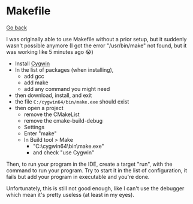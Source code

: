 # Makefile

[Go back](../index.md#clion)

I was originally able to use Makefile without a prior setup, but it suddenly wasn't possible anymore (I got the error "/usr/bin/make" not found, but it was working like 5 minutes ago 😭)

* Install [Cygwin](https://www.cygwin.com/install.html)
* In the list of packages (when installing),
  * add gcc
  * add make
  * add any command you might need
* then download, install, and exit
* the file `C:/cygwin64/bin/make.exe` should exist
* then open a project
  * remove the CMakeList
  * remove the cmake-build-debug
  * Settings
  * Enter "make"
  * In Build tool > Make
    * "C:\cygwin64\bin\make.exe"
    * and check "use Cygwin"

Then, to run your program in the IDE, create a target "run", with the command to run your program. Try to start it in the list of configuration, it fails but add your program in executable and you're done.

Unfortunately, this is still not good enough, like I can't use the debugger which mean it's pretty useless (at least in my eyes).
